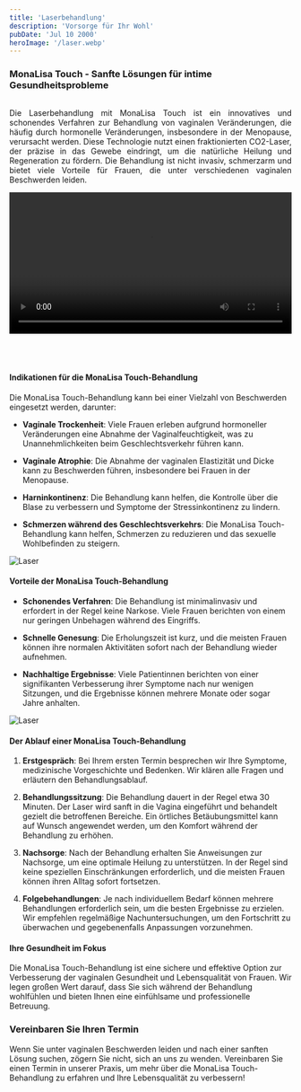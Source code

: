 ```yaml
---
title: 'Laserbehandlung'
description: 'Vorsorge für Ihr Wohl'
pubDate: 'Jul 10 2000'
heroImage: '/laser.webp'
---
```

### MonaLisa Touch - Sanfte Lösungen für intime Gesundheitsprobleme

<div class="video-split">
    <div class="text">
        <p>
           Die Laserbehandlung mit MonaLisa Touch ist ein innovatives und schonendes Verfahren zur Behandlung von vaginalen Veränderungen, die häufig durch hormonelle Veränderungen, insbesondere in der Menopause, verursacht werden. Diese Technologie nutzt einen fraktionierten CO2-Laser, der präzise in das Gewebe eindringt, um die natürliche Heilung und Regeneration zu fördern. Die Behandlung ist nicht invasiv, schmerzarm und bietet viele Vorteile für Frauen, die unter verschiedenen vaginalen Beschwerden leiden.
        </p>
    </div>
    <div class="video">
        <video controls>
            <source src="/Video/Laser.mp4" type="video/mp4">
            Dein Browser unterstützt dieses Video-Format nicht.
        </video>
    </div>
</div>


#### Indikationen für die MonaLisa Touch-Behandlung

Die MonaLisa Touch-Behandlung kann bei einer Vielzahl von Beschwerden eingesetzt werden, darunter:

- **Vaginale Trockenheit**: Viele Frauen erleben aufgrund hormoneller Veränderungen eine Abnahme der Vaginalfeuchtigkeit, was zu Unannehmlichkeiten beim Geschlechtsverkehr führen kann.

- **Vaginale Atrophie**: Die Abnahme der vaginalen Elastizität und Dicke kann zu Beschwerden führen, insbesondere bei Frauen in der Menopause.

- **Harninkontinenz**: Die Behandlung kann helfen, die Kontrolle über die Blase zu verbessern und Symptome der Stressinkontinenz zu lindern.

- **Schmerzen während des Geschlechtsverkehrs**: Die MonaLisa Touch-Behandlung kann helfen, Schmerzen zu reduzieren und das sexuelle Wohlbefinden zu steigern.

![Laser](/LaserScreen.JPG)

#### Vorteile der MonaLisa Touch-Behandlung

- **Schonendes Verfahren**: Die Behandlung ist minimalinvasiv und erfordert in der Regel keine Narkose. Viele Frauen berichten von einem nur geringen Unbehagen während des Eingriffs.

- **Schnelle Genesung**: Die Erholungszeit ist kurz, und die meisten Frauen können ihre normalen Aktivitäten sofort nach der Behandlung wieder aufnehmen.

- **Nachhaltige Ergebnisse**: Viele Patientinnen berichten von einer signifikanten Verbesserung ihrer Symptome nach nur wenigen Sitzungen, und die Ergebnisse können mehrere Monate oder sogar Jahre anhalten.

![Laser](/LaserInAction.JPG)

#### Der Ablauf einer MonaLisa Touch-Behandlung

1. **Erstgespräch**: Bei Ihrem ersten Termin besprechen wir Ihre Symptome, medizinische Vorgeschichte und Bedenken. Wir klären alle Fragen und erläutern den Behandlungsablauf.

2. **Behandlungssitzung**: Die Behandlung dauert in der Regel etwa 30 Minuten. Der Laser wird sanft in die Vagina eingeführt und behandelt gezielt die betroffenen Bereiche. Ein örtliches Betäubungsmittel kann auf Wunsch angewendet werden, um den Komfort während der Behandlung zu erhöhen.

3. **Nachsorge**: Nach der Behandlung erhalten Sie Anweisungen zur Nachsorge, um eine optimale Heilung zu unterstützen. In der Regel sind keine speziellen Einschränkungen erforderlich, und die meisten Frauen können ihren Alltag sofort fortsetzen.

4. **Folgebehandlungen**: Je nach individuellem Bedarf können mehrere Behandlungen erforderlich sein, um die besten Ergebnisse zu erzielen. Wir empfehlen regelmäßige Nachuntersuchungen, um den Fortschritt zu überwachen und gegebenenfalls Anpassungen vorzunehmen.

#### Ihre Gesundheit im Fokus

Die MonaLisa Touch-Behandlung ist eine sichere und effektive Option zur Verbesserung der vaginalen Gesundheit und Lebensqualität von Frauen. Wir legen großen Wert darauf, dass Sie sich während der Behandlung wohlfühlen und bieten Ihnen eine einfühlsame und professionelle Betreuung.

### Vereinbaren Sie Ihren Termin

Wenn Sie unter vaginalen Beschwerden leiden und nach einer sanften Lösung suchen, zögern Sie nicht, sich an uns zu wenden. Vereinbaren Sie einen Termin in unserer Praxis, um mehr über die MonaLisa Touch-Behandlung zu erfahren und Ihre Lebensqualität zu verbessern!


<style>
    .video-split {
		width: 100%;
		display: flex;
		flex-direction: row;
	}
	.video {
		display: flex;
		justify-content: center;
        align-items: center;
		width: 40%;
        padding-top: 40px;
		padding-left: 20px;
		padding-right: 20px;
        padding-bottom: 50px;
		video {
			width: 100%;
		}

	}
	.text {
		display: flex;
		text-align: justify;
		width: 60%;
		padding-left: 20px;
		padding-right: 20px;
	}

    @media screen and (max-width: 1000px) {
        .video-split {
            display: flex;
            flex-direction: column;
        }
        .text, .video {
            width: 100%;
            padding: 0;
        }
        .video {
            padding-bottom: 50px;
        }
    }
</style>